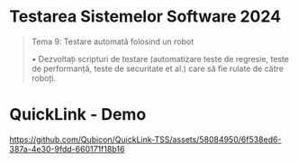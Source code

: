 # Testarea Sistemelor Software 2024
> Tema 9: Testare automată folosind un robot
> 
> • Dezvoltați scripturi de testare (automatizare teste de regresie, teste de performanță, teste de
securitate et al.) care să fie rulate de către roboți.

# QuickLink - Demo
https://github.com/Qubicon/QuickLink-TSS/assets/58084950/6f538ed6-387a-4e30-9fdd-660171f18b16

